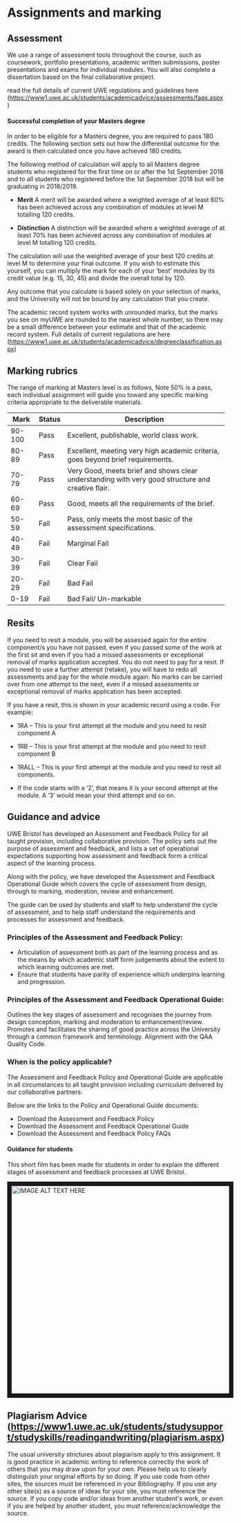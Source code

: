 # Assignments and marking

## Assessment
We use a range of assessment tools throughout the course, such as coursework, portfolio presentations, academic written submissions, poster presentations and exams for individual modules. You will also complete a dissertation based on the final collaborative project.

read the full details of current UWE regulations and guidelines here (https://www1.uwe.ac.uk/students/academicadvice/assessments/faqs.aspx)

#### Successful completion of your Masters degree
In order to be eligible for a Masters degree, you are required to pass 180 credits. The following section sets out how the differential outcome for the award is then calculated once you have achieved 180 credits.

The following method of calculation will apply to all Masters degree students who registered for the first time on or after the 1st September 2018 and to all students who registered before the 1st September 2018 but will be graduating in 2018/2019.

* **Merit** A merit will be awarded where a weighted average of at least 60% has been achieved across any combination of modules at level M totalling 120 credits.

* **Distinction** A distinction will be awarded where a weighted average of at least 70% has been achieved across any combination of modules at level M totalling 120 credits.

The calculation will use the weighted average of your best 120 credits at level M to determine your final outcome. If you wish to estimate this yourself, you can multiply the mark for each of your ‘best’ modules by its credit value (e.g. 15, 30, 45) and divide the overall total by 120.

Any outcome that you calculate is based solely on your selection of marks, and the University will not be bound by any calculation that you create.

The academic record system works with unrounded marks, but the marks you see on myUWE are rounded to the nearest whole number, so there may be a small difference between your estimate and that of the academic record system.
Full details of current regulations are here (https://www1.uwe.ac.uk/students/academicadvice/degreeclassification.aspx)

## Marking rubrics
The range of marking at Masters level is as follows, Note 50% is a pass, each individual assignment will guide you toward any specific marking criteria appropriate to the deliverable materials.
 
|  Mark | Status |Description |
|-----|-----|-----|
| 90-100| Pass  |Excellent, publishable, world class work.|
| 80-89 | Pass | Excellent, meeting very high academic criteria, goes beyond brief requirements.|
| 70-79 | Pass | Very Good, meets brief and shows clear understanding with very good structure and creative flair.|
| 60-69 | Pass | Good, meets all the requirements of the brief.|
| 50-59 | Fail | Pass, only meets the most basic of the assessment specifications. |
| 40-49 | Fail | Marginal Fail |
| 30-39 | Fail | Clear Fail |
| 20-29 | Fail | Bad Fail |
|  0-19 | Fail | Bad Fail/ Un-markable |


 ## Resits
 If you need to resit a module, you will be assessed again for the entire component/s you have not passed, even if you passed some of the work at the first sit and even if you had a missed assessments or exceptional removal of marks application accepted. You do not need to pay for a resit. If you need to use a further attempt (retake), you will have to redo all assessments and pay for the whole module again. No marks can be carried over from one attempt to the next, even if a missed assessments or exceptional removal of marks application has been accepted.

If you have a resit, this is shown in your academic record using a code. For example:

* 1RA – This is your first attempt at the module and you need to resit component A
* 1RB – This is your first attempt at the module and you need to resit component B
* 1RALL – This is your first attempt at the module and you need to resit all components.

* If the code starts with a ‘2’, that means it is your second attempt at the module. A ‘3’ would mean your third attempt and so on.

 ## Guidance and advice
 
 UWE Bristol has developed an Assessment and Feedback Policy for all taught provision, including collaborative provision. The policy sets out the purpose of assessment and feedback, and lists a set of operational expectations supporting how assessment and feedback form a critical aspect of the learning process.

Along with the policy, we have developed the Assessment and Feedback Operational Guide which covers the cycle of assessment from design, through to marking, moderation, review and enhancement.

The guide can be used by students and staff to help understand the cycle of assessment, and to help staff understand the requirements and processes for assessment and feedback.

### Principles of the Assessment and Feedback Policy:
* Articulation of assessment both as part of the learning process and as the means by which academic staff form judgements about the extent to which learning outcomes are met.
* Ensure that students have parity of experience which underpins learning and progression.
### Principles of the Assessment and Feedback Operational Guide:
Outlines the key stages of assessment and recognises the journey from design conception, marking and moderation to enhancement/review. 
Promotes and facilitates the sharing of good practice across the University through a common framework and terminology. 
Alignment with the QAA Quality Code.
### When is the policy applicable?
The Assessment and Feedback Policy and Operational Guide are applicable in all circumstances to all taught provision including curriculum delivered by our collaborative partners.

Below are the links to the Policy and Operational Guide documents:

* Download the Assessment and Feedback Policy
* Download the Assessment and Feedback Operational Guide 
* Download the Assessment and Feedback Policy FAQs

#### Guidance for students
This short film has been made for students in order to explain the different stages of assessment and feedback processes at UWE Bristol.

<a href="http://www.youtube.com/watch?feature=player_embedded&v=wT4uBzmtRHM
" target="_blank"><img src="http://img.youtube.com/vi/wT4uBzmtRHM/0.jpg" 
alt="IMAGE ALT TEXT HERE" width="640" height="480" border="10" /></a>


## Plagiarism Advice (https://www1.uwe.ac.uk/students/studysupport/studyskills/readingandwriting/plagiarism.aspx)
The usual university strictures about plagiarism apply to this assignment. It is good practice in academic writing to reference correctly the work of others that you may draw upon for your own. Please help us to clearly distinguish your original efforts by so doing.
If you use code from other sites, the sources must be referenced in your Bibliography. If you use any other site(s) as a source of ideas for your site, you must reference the source. If you copy code and/or ideas from another student's work, or even if you are helped by another student, you must reference/acknowledge the source.

